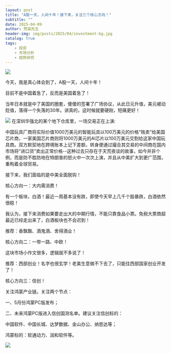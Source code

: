 ```yaml
---
layout: post
title: "A股一天，人间十年！接下来，关注三个核心方向！"
subtitle: ""
date: 2025-04-09
author: 梵高先生
header-img: img/posts/2025/04/investment-bg.jpg
catalog: true
tags:
    - 投资
    - 市场分析
    - 趋势研究
---
```


![](https://mmbiz.qpic.cn/sz_mmbiz_jpg/https://mmbiz.qpic.cn/sz_mmbiz_jpg/ViaIfpMVXKTQFbayDPB2l69PDO6ibrzeXW8VPricnunfG2kfabR9GdeUx50vQMgwRL4qiaAUpLvm68KTZhPjpUkBkw/640?wx_fmt=jpeg)

今天，我是真心体会到了，A股一天，人间十年！

目前不是中国着急了，反而是美国着急了！

当年日本就是中了美国的圈套，傻傻的签署了广场协议，从此日元升值，美元被动贬值，落得一个失落的30年。讲真的，这时候就要硬刚，短痛更好！

![](https://mmbiz.qpic.cn/sz_mmbiz_jpg/https://mmbiz.qpic.cn/sz_mmbiz_jpg/ViaIfpMVXKTQFbayDPB2l69PDO6ibrzeXWm3kcKpnUOG5HBom7htia5N02IGtLZRm4aiaSxg4CfjQvwcHW3AKoHRyA/640?wx_fmt=jpeg)
在深圳华强北的某个地下仓库里，一场交易正在上演:

中国玩具厂商将实际价值1000万美元的智能玩具以100万美元的价格“贱卖”给美国芯片商，一家美国芯片商则将1000万美元的AI芯片以100万美元交割给这家中国玩具商。双方默契地在跨境账本上记下差额，转身便通过撮合其交易的中间商在国内市场将“进口货”卖出正常价格--这种过去只存在于天荒夜谈的故事，如今并非个例，而是防不胜防地在特朗普的怒火中一次次上演，并且从中美扩大到更广范围，重构着全球贸易。

接下来，我们面临的是中美全面脱钩！

核心方向一：大内需消费！

有一个板块，白酒！最近一周基本没有跌，即使今天早上几千个股暴跌，白酒依然很稳！

我认为，接下来消费如果要走出大的中期行情，不能只靠食品小票。免税大票商超最近已经走出来了，白酒板块也不会迟到！

推荐：香飘飘、酒鬼酒、舍得酒业！

核心方向二：一带一路、中欧！

这块市场小作文很多，逻辑就不多说了！

推荐：西部创业！名字也很玄学！老美生意做不下去了，只能往西部国家创业开发了！

核心方向三：信创！

关注鸿蒙产业链。关注两个节点：

一、5月份鸿蒙PC版发布；

二、未来鸿蒙PC版进入信创国测名单。建议关注信创标的：

中国软件、中国长城、达梦数据、金山办公、纳思达等；

鸿蒙标的：软通动力、润和软件等。

![](https://mmbiz.qpic.cn/sz_mmbiz_jpg/https://mmbiz.qpic.cn/sz_mmbiz_jpg/ViaIfpMVXKTQFbayDPB2l69PDO6ibrzeXWCDRbqNLAp89E527Ct439r3qGkqVGwjib6Pf0KlTf0ic6nXTiaTfC86sVg/640?wx_fmt=jpeg)